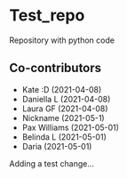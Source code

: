 # Test_repo
Repository with python code

## Co-contributors
- Kate :D (2021-04-08)
- Daniella L (2021-04-08)
- Laura GF (2021-04-08)
- Nickname (2021-05-1)
- Pax Williams (2021-05-01)
- Belinda L (2021-05-01)
- Daria (2021-05-01)

Adding a test change...
